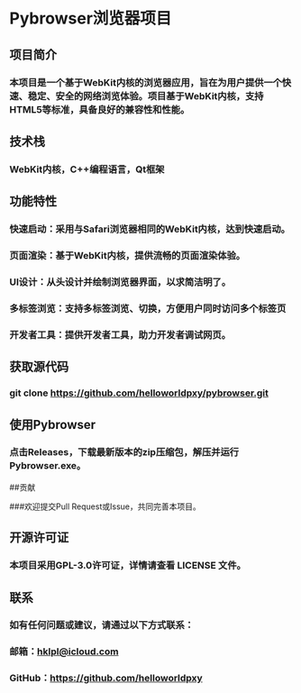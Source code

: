 # Pybrowser浏览器项目

## 项目简介

### 本项目是一个基于WebKit内核的浏览器应用，旨在为用户提供一个快速、稳定、安全的网络浏览体验。项目基于WebKit内核，支持HTML5等标准，具备良好的兼容性和性能。

## 技术栈

### WebKit内核，C++编程语言，Qt框架

## 功能特性

### 快速启动：采用与Safari浏览器相同的WebKit内核，达到快速启动。
### 页面渲染：基于WebKit内核，提供流畅的页面渲染体验。
### UI设计：从头设计并绘制浏览器界面，以求简洁明了。
### 多标签浏览：支持多标签浏览、切换，方便用户同时访问多个标签页
### 开发者工具：提供开发者工具，助力开发者调试网页。

## 获取源代码

### git clone https://github.com/helloworldpxy/pybrowser.git

## 使用Pybrowser

### 点击Releases，下载最新版本的zip压缩包，解压并运行Pybrowser.exe。

##贡献

###欢迎提交Pull Request或Issue，共同完善本项目。

## 开源许可证

### 本项目采用GPL-3.0许可证，详情请查看 LICENSE 文件。

## 联系

### 如有任何问题或建议，请通过以下方式联系：
### 邮箱：hklpl@icloud.com
### GitHub：https://github.com/helloworldpxy
